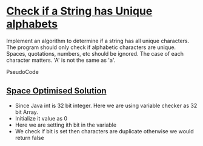 # [Check if a String has Unique alphabets](https://www.hackerrank.com/contests/fau-coding-competition/challenges/guild-unique-characters)

Implement an algorithm to determine if a string has all unique characters. The program should only check if alphabetic characters are unique. Spaces, quotations, numbers, etc should be ignored. The case of each character matters. 'A' is not the same as 'a'.

PseudoCode

## [Space Optimised Solution](https://stackoverflow.com/questions/25847191/new-to-java-trying-to-understand-checker-1-val/38518757#38518757)

- Since Java int is 32 bit integer. Here we are using variable checker
  as 32 bit Array.
- Initialize it value as 0
- Here we are setting ith bit in the variable
- We check if bit is set then characters are duplicate otherwise we would return false
